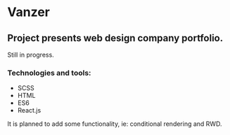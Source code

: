 # Vanzer

## Project presents web design company portfolio.

Still in progress.

### Technologies and tools:

- SCSS
- HTML
- ES6
- React.js

It is planned to add some functionality, ie: conditional rendering and RWD.
